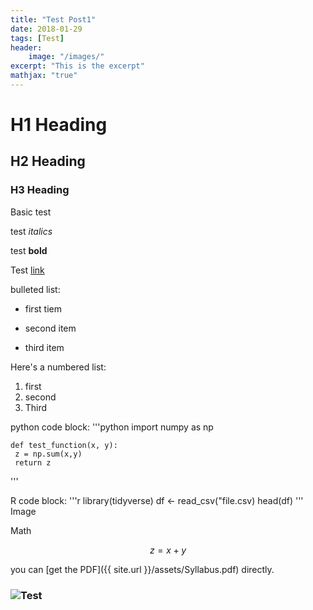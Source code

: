 ```yaml
---
title: "Test Post1"
date: 2018-01-29
tags: [Test]
header:
    image: "/images/"
excerpt: "This is the excerpt"
mathjax: "true"
---
```


# H1 Heading

## H2 Heading

### H3 Heading

Basic test

test *italics*

test **bold**

Test [link](www.google.com)

bulleted list:
* first tiem
+ second item
- third item

Here's a numbered list:
1. first
2. second
3. Third

python code block:
'''python
    import numpy as np

    def test_function(x, y):
     z = np.sum(x,y)
     return z
'''

R code block:
'''r
library(tidyverse)
df <- read_csv("file.csv)
head(df)
'''
Image

Math

$$z=x+y$$


you can [get the PDF]({{ site.url }}/assets/Syllabus.pdf) directly.

### <img src="{{ site.url }}{{ site.baseurl }}/images/output_7_2.png" alt="Test">
